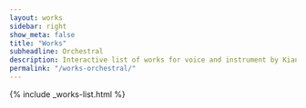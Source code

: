 ```yaml
---
layout: works
sidebar: right
show_meta: false
title: "Works"
subheadline: Orchestral
description: Interactive list of works for voice and instrument by Kian Ravaei.
permalink: "/works-orchestral/"
---
```


{% include _works-list.html %}